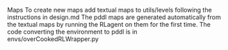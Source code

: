 Maps
    To create new maps add textual maps to utils/levels following the instructions in design.md
    The pddl maps are generated automatically from the textual maps by running the RLagent on them for the first time. 
    The code converting the environment to pddl is in envs/overCookedRLWrapper.py
